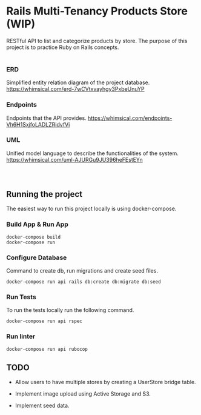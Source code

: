 # Rails Multi-Tenancy Products Store (WIP)

RESTful API to list and categorize products by store. The purpose of this project is to practice Ruby on Rails concepts.
</br>
</br>

### ERD

Simplified entity relation diagram of the project database.
https://whimsical.com/erd-7wCVtxvayhgy3PxbeUnuYP

### Endpoints

Endpoints that the API provides.
https://whimsical.com/endpoints-Vh6H1SxjfoLADLZRidvfVi

### UML

Unified model language to describe the functionalities of the system.
https://whimsical.com/uml-AJURGu9JU396heFEstEYn

</br>

#

## Running the project

The easiest way to run this project locally is using docker-compose.

### Build App & Run App

```
docker-compose build
docker-compose run
```

### Configure Database

Command to create db, run migrations and create seed files.

```
docker-compose run api rails db:create db:migrate db:seed
```

### Run Tests

To run the tests locally run the following command.

```
docker-compose run api rspec
```

### Run linter

```
docker-compose run api rubocop
```

## TODO
- Allow users to have multiple stores by creating a UserStore bridge table.

- Implement image upload using Active Storage and S3.

- Implement seed data.